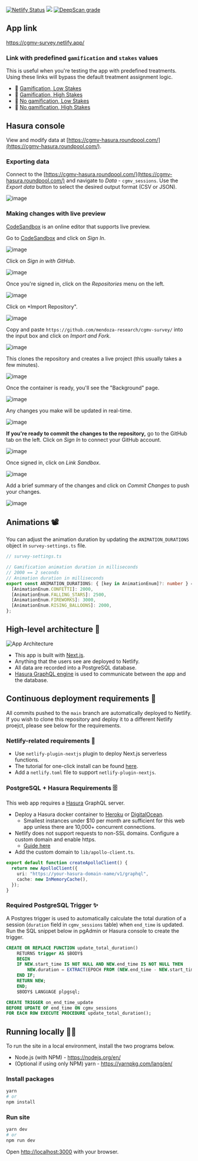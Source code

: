 <a href="https://app.netlify.com/sites/cgmv-survey/deploys"><img src="https://api.netlify.com/api/v1/badges/38a74394-b90e-40b7-8397-45c547f04d07/deploy-status" alt="Netlify Status" /></a> <a href="https://www.codacy.com/gh/mendoza-research/cgmv-survey/dashboard?utm_source=github.com&amp;utm_medium=referral&amp;utm_content=mendoza-research/cgmv-survey&amp;utm_campaign=Badge_Grade"><img src="https://app.codacy.com/project/badge/Grade/e2bc6db565634c1d85d5be4968ef6879"/></a> <a href="https://deepscan.io/dashboard#view=project&tid=10181&pid=17023&bid=374429"><img src="https://deepscan.io/api/teams/10181/projects/17023/branches/374429/badge/grade.svg" alt="DeepScan grade"></a>

## App link

https://cgmv-survey.netlify.app/

### Link with predefined `gamification` and `stakes` values

This is useful when you're testing the app with predefined treatments. Using these links will bypass the default treatment assignment logic.

- 🔗 [Gamification, Low Stakes](https://cgmv-survey.netlify.app/?gamification=GAMIFICATION&stakes=LOW_STAKES)
- 🔗 [Gamification, High Stakes](https://cgmv-survey.netlify.app/?gamification=GAMIFICATION&stakes=HIGH_STAKES)
- 🔗 [No gamification, Low Stakes](https://cgmv-survey.netlify.app/?gamification=NO_GAMIFICATION&stakes=LOW_STAKES)
- 🔗 [No gamification, High Stakes](https://cgmv-survey.netlify.app/?gamification=NO_GAMIFICATION&stakes=HIGH_STAKES)

## Hasura console

View and modify data at [https://cgmv-hasura.roundpool.com/](https://cgmv-hasura.roundpool.com/).

### Exporting data

Connect to the [https://cgmv-hasura.roundpool.com/](https://cgmv-hasura.roundpool.com/) and navigate to _Data_ - `cgmv_sessions`. Use the _Export data_ button to select the desired output format (CSV or JSON).

![image](https://user-images.githubusercontent.com/1064036/117975471-53a4b680-b2f4-11eb-88e5-c2e80ddd76d7.png)

### Making changes with live preview

[CodeSandbox](https://codesandbox.io/) is an online editor that supports live preview.

Go to [CodeSandbox](https://codesandbox.io/) and click on _Sign In_.

![image](https://user-images.githubusercontent.com/1064036/118423772-62d88b00-b68b-11eb-9278-da237d5fb0b6.png)

Click on _Sign in with GitHub_.

![image](https://user-images.githubusercontent.com/1064036/118423824-7edc2c80-b68b-11eb-854d-bd1db3f1a3c6.png)

Once you're signed in, click on the _Repositories_ menu on the left.

![image](https://user-images.githubusercontent.com/1064036/118424245-7afcda00-b68c-11eb-87b6-e3dcb74cdcf9.png)

Click on \*Import Repository".

![image](https://user-images.githubusercontent.com/1064036/118424336-b0a1c300-b68c-11eb-8da0-301a489e0839.png)

Copy and paste `https://github.com/mendoza-research/cgmv-survey/` into the input box and click on _Import and Fork_.

![image](https://user-images.githubusercontent.com/1064036/118424402-cdd69180-b68c-11eb-868e-764bd35182f3.png)

This clones the repository and creates a live project (this usually takes a few minutes).

![image](https://user-images.githubusercontent.com/1064036/118424466-ec3c8d00-b68c-11eb-9ab7-d69183059657.png)

Once the container is ready, you'll see the "Background" page.

![image](https://user-images.githubusercontent.com/1064036/118424556-0d04e280-b68d-11eb-9dee-3cfb55a9c6b9.png)

Any changes you make will be updated in real-time.

![image](https://user-images.githubusercontent.com/1064036/118424979-d2e81080-b68d-11eb-9163-436dd1931358.png)

**If you're ready to commit the changes to the repository,** go to the GitHub tab on the left. Click on _Sign In_ to connect your GitHub account.

![image](https://user-images.githubusercontent.com/1064036/118424847-96b4b000-b68d-11eb-8e78-5f620b1ad430.png)

Once signed in, click on _Link Sandbox_.

![image](https://user-images.githubusercontent.com/1064036/118425089-09be2680-b68e-11eb-8128-a7f4611703e6.png)

Add a brief summary of the changes and click on _Commit Changes_ to push your changes.

![image](https://user-images.githubusercontent.com/1064036/118425185-425e0000-b68e-11eb-86fd-a61cf8b5f490.png)

## Animations 📽

You can adjust the animation duration by updating the `ANIMATION_DURATIONS` object in `survey-settings.ts` file.

```typescript
// survey-settings.ts

// Gamification animation duration in milliseconds
// 2000 == 2 seconds
// Animation duration in milliseconds
export const ANIMATION_DURATIONS: { [key in AnimationEnum]?: number } = {
  [AnimationEnum.CONFETTI]: 2000,
  [AnimationEnum.FALLING_STARS]: 2500,
  [AnimationEnum.FIREWORKS]: 3000,
  [AnimationEnum.RISING_BALLOONS]: 2000,
};
```

## High-level architecture 🔭

![App Architecture](https://user-images.githubusercontent.com/1064036/116986338-47d14880-ac93-11eb-98df-e6493e35e530.png)

- This app is built with [Next.js](https://nextjs.org/).
- Anything that the users see are deployed to Netlify.
- All data are recorded into a PostgreSQL database.
- [Hasura GraphQL engine](https://hasura.io/) is used to communicate between the app and the database.

## Continuous deployment requirements 🔨

All commits pushed to the `main` branch are automatically deployed to Netlify. If you wish to clone this repository and deploy it to a different Netlify proejct, please see below for the requirements.

### Netlify-related requirements 🧪

- Use `netlify-plugin-nextjs` plugin to deploy Next.js serverless functions.
- The tutorial for one-click install can be found [here](https://www.netlify.com/blog/2020/12/07/announcing-one-click-install-next.js-build-plugin-on-netlify/).
- Add a `netlify.toml` file to support `netlify-plugin-nextjs`.

### PostgreSQL + Hasura Requirements 🗄

This web app requires a [Hasura](https://hasura.io/) GraphQL server.

- Deploy a Hasura docker container to [Heroku](http://heroku.com/) or [DigitalOcean](https://www.digitalocean.com/).
  - Smallest instances under $10 per month are sufficient for this web app unless there are 10,000+ concurrent connections.
- Netlify does not support requests to non-SSL domains. Configure a custom domain and enable https.
  - [Guide here](https://hasura.io/docs/latest/graphql/core/deployment/deployment-guides/digital-ocean-one-click.html#adding-a-domain-enabling-https)
- Add the custom domain to `lib/apollo-client.ts`.

```typescript
export default function createApolloClient() {
  return new ApolloClient({
    uri: "https://your-hasura-domain-name/v1/graphql",
    cache: new InMemoryCache(),
  });
}
```

### Required PostgreSQL Trigger ✨

A Postgres trigger is used to automatically calculate the total duration of a session (`duration` field in `cgmv_sessions` table) when `end_time` is updated. Run the SQL snippet below in pgAdmin or Hasura console to create the trigger.

```sql
CREATE OR REPLACE FUNCTION update_total_duration()
    RETURNS trigger AS $BODY$
    BEGIN
    IF NEW.start_time IS NOT NULL AND NEW.end_time IS NOT NULL THEN
        NEW.duration = EXTRACT(EPOCH FROM (NEW.end_time - NEW.start_time)) AS INTEGER;
    END IF;
    RETURN NEW;
    END;
    $BODY$ LANGUAGE plpgsql;

CREATE TRIGGER on_end_time_update
BEFORE UPDATE OF end_time ON cgmv_sessions
FOR EACH ROW EXECUTE PROCEDURE update_total_duration();
```

## Running locally 🏃‍♀️

To run the site in a local environment, install the two programs below.

- Node.js (with NPM) - https://nodejs.org/en/
- (Optional if using only NPM) yarn - https://yarnpkg.com/lang/en/

### Install packages

```bash
yarn
# or
npm install
```

### Run site

```bash
yarn dev
# or
npm run dev

```

Open [http://localhost:3000](http://localhost:3000) with your browser.
